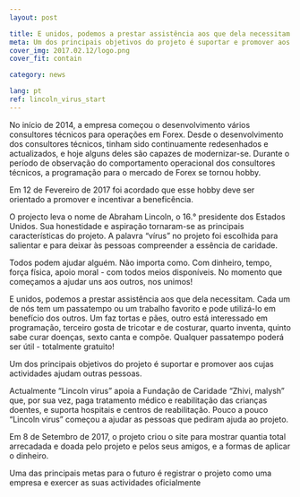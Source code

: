 ```yaml
---
layout: post

title: E unidos, podemos a prestar assistência aos que dela necessitam.
meta: Um dos principais objetivos do projeto é suportar e promover aos cujas actividades ajudam outras pessoas.
cover_img: 2017.02.12/logo.png
cover_fit: contain

category: news

lang: pt
ref: lincoln_virus_start
---
```


No início de 2014, a empresa começou o desenvolvimento vários consultores técnicos para operações em Forex.
Desde o desenvolvimento dos consultores técnicos,  tinham sido continuamente redesenhados e actualizados, e hoje alguns deles são capazes de modernizar-se.
Durante o período de observação do comportamento operacional dos consultores técnicos, a programação para o mercado de Forex se tornou hobby.

Em 12 de Fevereiro de 2017 foi acordado que esse hobby deve ser orientado a promover e incentivar a beneficência.

O projecto leva o nome de Abraham Lincoln, o 16.° presidente dos Estados Unidos.
Sua honestidade e aspiração tornaram-se as principais características do projeto.
A palavra “vírus” no projeto  foi escolhida para salientar e para deixar às pessoas compreender a essência de caridade.

Todos podem ajudar alguém.
Não importa como.
Com dinheiro, tempo, força física, apoio moral - com todos meios disponíveis. 
No momento que começamos a ajudar uns aos outros, nos unimos!

E unidos, podemos a prestar assistência aos que dela necessitam.
Cada um de nós tem um passatempo ou um trabalho favorito e pode utilizá-lo em benefício dos outros.
Um faz tortas e pães, outro está interessado em programação, terceiro gosta de tricotar e de costurar, quarto inventa, quinto sabe curar doenças, sexto canta e  compõe.
Qualquer passatempo poderá ser útil - totalmente gratuito!

Um dos principais objetivos do projeto é suportar e promover aos cujas actividades ajudam outras pessoas.

Actualmente “Lincoln virus” apoia a Fundação de Caridade “Zhivi, malysh”  que, por sua vez, paga tratamento médico e reabilitação das crianças doentes, e suporta hospitais e centros de reabilitação.
Pouco a pouco “Lincoln virus” começou a ajudar as pessoas que pediram ajuda ao projeto.

Em 8 de Setembro de 2017, o projeto criou o site para mostrar quantia total arrecadada e doada pelo projeto e pelos seus amigos, e a formas de aplicar o dinheiro.

Uma das principais metas para o futuro é registrar o projeto como uma empresa e exercer as suas actividades oficialmente
